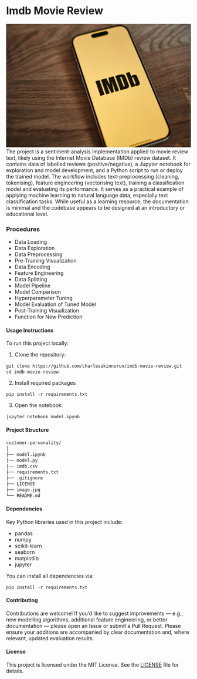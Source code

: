 # Imdb Movie Review
![Movie Review](/image.jpg)
The project is a sentiment-analysis implementation applied to movie review text, likely using the Internet Movie Database (IMDb) review dataset.
It contains data of labelled reviews (positive/negative), a Jupyter notebook for exploration and model development, and a Python script to run or deploy the trained model.
The workflow includes text-preprocessing (cleaning, tokenising), feature engineering (vectorising text), training a classification model and evaluating its performance.
It serves as a practical example of applying machine learning to natural language data, especially text classification tasks.
While useful as a learning resource, the documentation is minimal and the codebase appears to be designed at an introductory or educational level.

### Procedures
- Data Loading
- Data Exploration
- Data Preprocessing
- Pre-Training Visualization
- Data Encoding
- Feature Engineering
- Data Splitting
- Model Pipeline 
- Model Comparison
- Hyperparameter Tuning
- Model Evaluation of Tuned Model
- Post-Training Visualization
- Function for New Prediction

#### Usage Instructions
To run this project locally:
1. Clone the repository:
```
git clone https://github.com/charlesakinnurun/imdb-movie-review.git
cd imdb-movie-review
```
2. Install required packages
```
pip install -r requirements.txt
```
3. Open the notebook:
```
jupyter notebook model.ipynb

```

#### Project Structure
```
customer-personality/
│
├── model.ipynb  
|── model.py    
|── imdb.csv  
├── requirements.txt 
├── .gitignore
├── LICENSE
├── image.jpg       
└── README.md 
```

#### Dependencies
Key Python libraries used in this project include:
- pandas
- numpy
- scikit-learn
- seaborn
- matplotlib
- jupyter

You can install all dependencies via:
```
pip install -r requirements.txt
```

#### Contributing
Contributions are welcome! If you’d like to suggest improvements — e.g., new modelling algorithms, additional feature engineering, or better documentation — please open an Issue or submit a Pull Request.
Please ensure your additions are accompanied by clear documentation and, where relevant, updated evaluation results.

#### License
This project is licensed under the MIT License. See the [LICENSE](/LICENSE)
 file for details.
